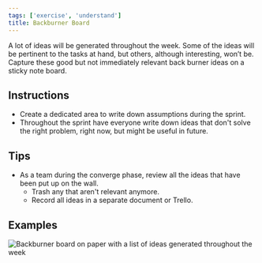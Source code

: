 ```yaml
---
tags: ['exercise', 'understand']
title: Backburner Board
---
```


A lot of ideas will be generated throughout the week. Some of the ideas will be
pertinent to the tasks at hand, but others, although interesting, won’t be.
Capture these good but not immediately relevant back burner ideas on a sticky
note board.

## Instructions

- Create a dedicated area to write down assumptions during the sprint.
- Throughout the sprint have everyone write down ideas that don't solve the
  right problem, right now, but might be useful in future.

## Tips

- As a team during the converge phase, review all the ideas that have been put up on the wall. 
  - Trash any that aren't relevant anymore.
  - Record all ideas in a separate document or Trello.

## Examples
![Backburner board on paper with a list of ideas generated throughout the week](/images/exercises/back-burner.jpeg)
